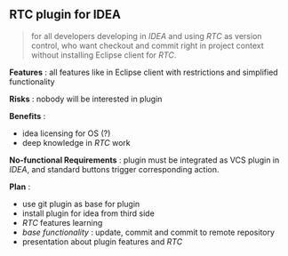 ## RTC plugin for IDEA

> for all developers developing in *IDEA* and using *RTC* as version control, who want checkout and commit right in project context without installing Eclipse client for *RTC*.

**Features** : all features like in Eclipse client with restrictions and simplified functionality

**Risks** : nobody will be interested in plugin

**Benefits** : 
 - idea licensing for OS (?)
 - deep knowledge in *RTC* work

**No-functional Requirements** : plugin must be integrated as VCS plugin in *IDEA*, and standard buttons trigger corresponding action.

**Plan** : 

 - use git plugin as base for plugin
 - install plugin for idea from third side
 - *RTC* features learning
 - *base functionality* : update, commit and commit to remote repository
 - presentation about plugin features and *RTC*